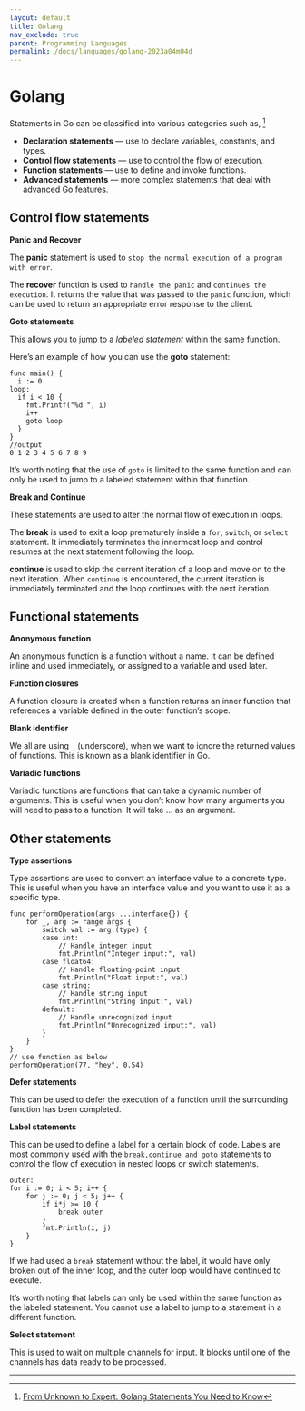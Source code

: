 ```yaml
---
layout: default
title: Golang
nav_exclude: true
parent: Programming Languages
permalink: /docs/languages/golang-2023a04m04d
---
```


# Golang

Statements in Go can be classified into various categories such as, [^1]
- __Declaration statements__ — use to declare variables, constants, and types.
- __Control flow statements__ — use to control the flow of execution.
- __Function statements__ — use to define and invoke functions.
- __Advanced statements__ — more complex statements that deal with advanced Go features.

## Control flow statements

__Panic and Recover__

The __panic__ statement is used to `stop the normal execution of a program with error`.

The __recover__ function is used to `handle the panic` and `continues the execution`. It returns the value that was passed to the `panic` function, which can be used to return an appropriate error response to the client.


__Goto statements__

This allows you to jump to a _labeled statement_ within the same function.

Here’s an example of how you can use the __goto__ statement:

```golang
func main() {
  i := 0
loop:
  if i < 10 {
    fmt.Printf("%d ", i)
    i++
    goto loop
  }
}
//output
0 1 2 3 4 5 6 7 8 9 
```

It’s worth noting that the use of `goto` is limited to the same function and can only be used to jump to a labeled statement within that function.


__Break and Continue__

These statements are used to alter the normal flow of execution in loops.

The __break__ is used to exit a loop prematurely inside a `for`, `switch`, or `select` statement. It immediately terminates the innermost loop and control resumes at the next statement following the loop.

__continue__ is used to skip the current iteration of a loop and move on to the next iteration. When `continue` is encountered, the current iteration is immediately terminated and the loop continues with the next iteration.


## Functional statements

__Anonymous function__

An anonymous function is a function without a name. It can be defined inline and used immediately, or assigned to a variable and used later.


__Function closures__

A function closure is created when a function returns an inner function that references a variable defined in the outer function’s scope.


__Blank identifier__

We all are using `_` (underscore), when we want to ignore the returned values of functions. This is known as a blank identifier in Go.


__Variadic functions__

Variadic functions are functions that can take a dynamic number of arguments. This is useful when you don’t know how many arguments you will need to pass to a function. It will take ... as an argument.


## Other statements

__Type assertions__

Type assertions are used to convert an interface value to a concrete type. This is useful when you have an interface value and you want to use it as a specific type.

```golang
func performOperation(args ...interface{}) {
    for _, arg := range args {
        switch val := arg.(type) {
        case int:
            // Handle integer input
            fmt.Println("Integer input:", val)
        case float64:
            // Handle floating-point input
            fmt.Println("Float input:", val)
        case string:
            // Handle string input
            fmt.Println("String input:", val)
        default:
            // Handle unrecognized input
            fmt.Println("Unrecognized input:", val)
        }
    }
}
// use function as below
performOperation(77, "hey", 0.54)
```

__Defer statements__

This can be used to defer the execution of a function until the surrounding function has been completed.


__Label statements__

This can be used to define a label for a certain block of code. Labels are most commonly used with the `break,continue and goto` statements to control the flow of execution in nested loops or switch statements.

```golang
outer:
for i := 0; i < 5; i++ {
    for j := 0; j < 5; j++ {
        if i*j >= 10 {
            break outer
        }
        fmt.Println(i, j)
    }
}
```

If we had used a `break` statement without the label, it would have only broken out of the inner loop, and the outer loop would have continued to execute.

It’s worth noting that labels can only be used within the same function as the labeled statement. You cannot use a label to jump to a statement in a different function.


__Select statement__

This is used to wait on multiple channels for input. It blocks until one of the channels has data ready to be processed.


----

[^1]: [From Unknown to Expert: Golang Statements You Need to Know](https://blog.canopas.com/from-unknown-to-expert-golang-statements-you-need-to-know-a1ac97213c04)
